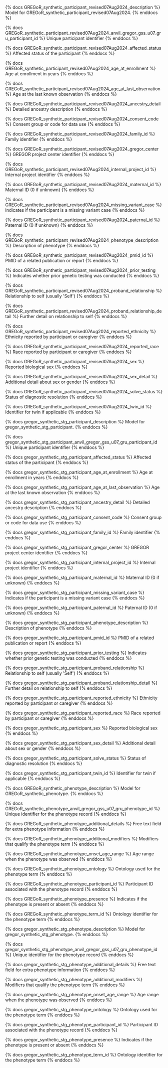 {% docs GREGoR_synthetic_participant_revised07Aug2024_description %}
Model for GREGoR_synthetic_participant_revised07Aug2024.
{% enddocs %}


{% docs GREGoR_synthetic_participant_revised07Aug2024_anvil_gregor_gss_u07_gru_participant_id %}
Unique participant identifier
{% enddocs %}


{% docs GREGoR_synthetic_participant_revised07Aug2024_affected_status %}
Affected status of the participant
{% enddocs %}


{% docs GREGoR_synthetic_participant_revised07Aug2024_age_at_enrollment %}
Age at enrollment in years
{% enddocs %}


{% docs GREGoR_synthetic_participant_revised07Aug2024_age_at_last_observation %}
Age at the last known observation
{% enddocs %}


{% docs GREGoR_synthetic_participant_revised07Aug2024_ancestry_detail %}
Detailed ancestry description
{% enddocs %}


{% docs GREGoR_synthetic_participant_revised07Aug2024_consent_code %}
Consent group or code for data use
{% enddocs %}


{% docs GREGoR_synthetic_participant_revised07Aug2024_family_id %}
Family identifier
{% enddocs %}


{% docs GREGoR_synthetic_participant_revised07Aug2024_gregor_center %}
GREGOR project center identifier
{% enddocs %}


{% docs GREGoR_synthetic_participant_revised07Aug2024_internal_project_id %}
Internal project identifier
{% enddocs %}


{% docs GREGoR_synthetic_participant_revised07Aug2024_maternal_id %}
Maternal ID (0 if unknown)
{% enddocs %}


{% docs GREGoR_synthetic_participant_revised07Aug2024_missing_variant_case %}
Indicates if the participant is a missing variant case
{% enddocs %}


{% docs GREGoR_synthetic_participant_revised07Aug2024_paternal_id %}
Paternal ID (0 if unknown)
{% enddocs %}


{% docs GREGoR_synthetic_participant_revised07Aug2024_phenotype_description %}
Description of phenotype
{% enddocs %}


{% docs GREGoR_synthetic_participant_revised07Aug2024_pmid_id %}
PMID of a related publication or report
{% enddocs %}


{% docs GREGoR_synthetic_participant_revised07Aug2024_prior_testing %}
Indicates whether prior genetic testing was conducted
{% enddocs %}


{% docs GREGoR_synthetic_participant_revised07Aug2024_proband_relationship %}
Relationship to self (usually 'Self')
{% enddocs %}


{% docs GREGoR_synthetic_participant_revised07Aug2024_proband_relationship_detail %}
Further detail on relationship to self
{% enddocs %}


{% docs GREGoR_synthetic_participant_revised07Aug2024_reported_ethnicity %}
Ethnicity reported by participant or caregiver
{% enddocs %}


{% docs GREGoR_synthetic_participant_revised07Aug2024_reported_race %}
Race reported by participant or caregiver
{% enddocs %}


{% docs GREGoR_synthetic_participant_revised07Aug2024_sex %}
Reported biological sex
{% enddocs %}


{% docs GREGoR_synthetic_participant_revised07Aug2024_sex_detail %}
Additional detail about sex or gender
{% enddocs %}


{% docs GREGoR_synthetic_participant_revised07Aug2024_solve_status %}
Status of diagnostic resolution
{% enddocs %}


{% docs GREGoR_synthetic_participant_revised07Aug2024_twin_id %}
Identifier for twin if applicable
{% enddocs %}


{% docs gregor_synthetic_stg_participant_description %}
Model for gregor_synthetic_stg_participant.
{% enddocs %}


{% docs gregor_synthetic_stg_participant_anvil_gregor_gss_u07_gru_participant_id %}
Unique participant identifier
{% enddocs %}


{% docs gregor_synthetic_stg_participant_affected_status %}
Affected status of the participant
{% enddocs %}


{% docs gregor_synthetic_stg_participant_age_at_enrollment %}
Age at enrollment in years
{% enddocs %}


{% docs gregor_synthetic_stg_participant_age_at_last_observation %}
Age at the last known observation
{% enddocs %}


{% docs gregor_synthetic_stg_participant_ancestry_detail %}
Detailed ancestry description
{% enddocs %}


{% docs gregor_synthetic_stg_participant_consent_code %}
Consent group or code for data use
{% enddocs %}


{% docs gregor_synthetic_stg_participant_family_id %}
Family identifier
{% enddocs %}


{% docs gregor_synthetic_stg_participant_gregor_center %}
GREGOR project center identifier
{% enddocs %}


{% docs gregor_synthetic_stg_participant_internal_project_id %}
Internal project identifier
{% enddocs %}


{% docs gregor_synthetic_stg_participant_maternal_id %}
Maternal ID (0 if unknown)
{% enddocs %}


{% docs gregor_synthetic_stg_participant_missing_variant_case %}
Indicates if the participant is a missing variant case
{% enddocs %}


{% docs gregor_synthetic_stg_participant_paternal_id %}
Paternal ID (0 if unknown)
{% enddocs %}


{% docs gregor_synthetic_stg_participant_phenotype_description %}
Description of phenotype
{% enddocs %}


{% docs gregor_synthetic_stg_participant_pmid_id %}
PMID of a related publication or report
{% enddocs %}


{% docs gregor_synthetic_stg_participant_prior_testing %}
Indicates whether prior genetic testing was conducted
{% enddocs %}


{% docs gregor_synthetic_stg_participant_proband_relationship %}
Relationship to self (usually 'Self')
{% enddocs %}


{% docs gregor_synthetic_stg_participant_proband_relationship_detail %}
Further detail on relationship to self
{% enddocs %}


{% docs gregor_synthetic_stg_participant_reported_ethnicity %}
Ethnicity reported by participant or caregiver
{% enddocs %}


{% docs gregor_synthetic_stg_participant_reported_race %}
Race reported by participant or caregiver
{% enddocs %}


{% docs gregor_synthetic_stg_participant_sex %}
Reported biological sex
{% enddocs %}


{% docs gregor_synthetic_stg_participant_sex_detail %}
Additional detail about sex or gender
{% enddocs %}


{% docs gregor_synthetic_stg_participant_solve_status %}
Status of diagnostic resolution
{% enddocs %}


{% docs gregor_synthetic_stg_participant_twin_id %}
Identifier for twin if applicable
{% enddocs %}


{% docs GREGoR_synthetic_phenotype_description %}
Model for GREGoR_synthetic_phenotype.
{% enddocs %}


{% docs GREGoR_synthetic_phenotype_anvil_gregor_gss_u07_gru_phenotype_id %}
Unique identifier for the phenotype record
{% enddocs %}


{% docs GREGoR_synthetic_phenotype_additional_details %}
Free text field for extra phenotype information
{% enddocs %}


{% docs GREGoR_synthetic_phenotype_additional_modifiers %}
Modifiers that qualify the phenotype term
{% enddocs %}


{% docs GREGoR_synthetic_phenotype_onset_age_range %}
Age range when the phenotype was observed
{% enddocs %}


{% docs GREGoR_synthetic_phenotype_ontology %}
Ontology used for the phenotype term
{% enddocs %}


{% docs GREGoR_synthetic_phenotype_participant_id %}
Participant ID associated with the phenotype record
{% enddocs %}


{% docs GREGoR_synthetic_phenotype_presence %}
Indicates if the phenotype is present or absent
{% enddocs %}


{% docs GREGoR_synthetic_phenotype_term_id %}
Ontology identifier for the phenotype term
{% enddocs %}


{% docs gregor_synthetic_stg_phenotype_description %}
Model for gregor_synthetic_stg_phenotype.
{% enddocs %}


{% docs gregor_synthetic_stg_phenotype_anvil_gregor_gss_u07_gru_phenotype_id %}
Unique identifier for the phenotype record
{% enddocs %}


{% docs gregor_synthetic_stg_phenotype_additional_details %}
Free text field for extra phenotype information
{% enddocs %}


{% docs gregor_synthetic_stg_phenotype_additional_modifiers %}
Modifiers that qualify the phenotype term
{% enddocs %}


{% docs gregor_synthetic_stg_phenotype_onset_age_range %}
Age range when the phenotype was observed
{% enddocs %}


{% docs gregor_synthetic_stg_phenotype_ontology %}
Ontology used for the phenotype term
{% enddocs %}


{% docs gregor_synthetic_stg_phenotype_participant_id %}
Participant ID associated with the phenotype record
{% enddocs %}


{% docs gregor_synthetic_stg_phenotype_presence %}
Indicates if the phenotype is present or absent
{% enddocs %}


{% docs gregor_synthetic_stg_phenotype_term_id %}
Ontology identifier for the phenotype term
{% enddocs %}